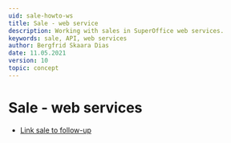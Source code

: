 ```yaml
---
uid: sale-howto-ws
title: Sale - web service
description: Working with sales in SuperOffice web services.
keywords: sale, API, web services
author: Bergfrid Skaara Dias
date: 11.05.2021
version: 10
topic: concept
---
```


# Sale - web services

* [Link sale to follow-up][1]

<!-- Referenced links -->
[1]: link-sale-to-appointment.md
